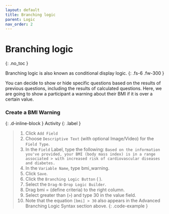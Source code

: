 ```yaml
---
layout: default
title: Branching logic
parent: Logic
nav_order: 2
---
```


# Branching logic
{: .no_toc }

Branching logic is also known as conditional display logic.
{: .fs-6 .fw-300 }

You can decide to show or hide specific questions based on the results of previous questions, including the results of calculated questions. Here, we are going to show a participant a warning about their BMI if it is over a certain value.

### Create a BMI Warning
{: .d-inline-block }
Activity
{: .label }
> 1. Click `Add Field`
> 2. Choose `Descriptive Text` (with optional Image/Video) for the `Field Type`.
> 3. In the `Field` Label, type the following:
> `Based on the information you've provided, your BMI (body mass index) is in a range associated > with increased risk of cardiovascular diseases and diabetes.`
> 4. In the `Variable Name`, type bmi_warning.
> 5. Click `Save`.
> 6. Click the `Branching Logic Button` ( ).
> 7. Select the `Drag-N-Drop Logic Builder`.
> 8. Drag bmi = (define criteria) to the right column.
> 9. Select greater than (`>`) and type 30 in the value field.
> 10. Note that the equation `[bmi] > 30` also appears in the Advanced Branching Logic Syntax section above.
{: .code-example }
<!-- The {: .code-example } snippet causes the paragraph above to be enclosed in a box. -->
